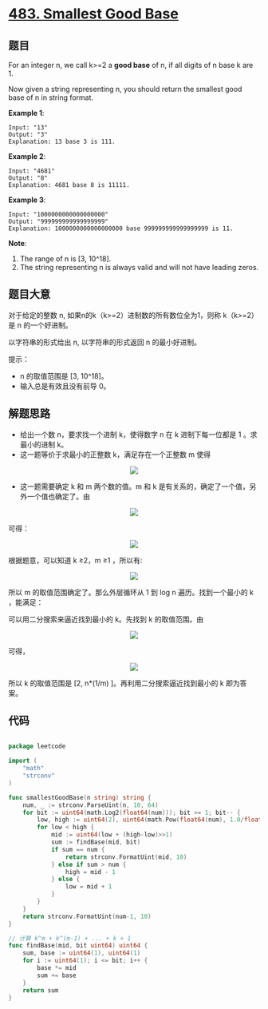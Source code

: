 # [483. Smallest Good Base](https://leetcode.com/problems/smallest-good-base/)


## 题目

For an integer n, we call k>=2 a **good base** of n, if all digits of n base k are 1.

Now given a string representing n, you should return the smallest good base of n in string format.

**Example 1**:

    Input: "13"
    Output: "3"
    Explanation: 13 base 3 is 111.

**Example 2**:

    Input: "4681"
    Output: "8"
    Explanation: 4681 base 8 is 11111.

**Example 3**:

    Input: "1000000000000000000"
    Output: "999999999999999999"
    Explanation: 1000000000000000000 base 999999999999999999 is 11.

**Note**:

1. The range of n is [3, 10^18].
2. The string representing n is always valid and will not have leading zeros.


## 题目大意


对于给定的整数 n, 如果n的k（k>=2）进制数的所有数位全为1，则称 k（k>=2）是 n 的一个好进制。

以字符串的形式给出 n, 以字符串的形式返回 n 的最小好进制。

提示：

- n 的取值范围是 [3, 10^18]。
- 输入总是有效且没有前导 0。



## 解题思路


- 给出一个数 n，要求找一个进制 k，使得数字 n 在 k 进制下每一位都是 1 。求最小的进制 k。
- 这一题等价于求最小的正整数 k，满足存在一个正整数 m 使得

<p align='center'>
<img src='https://img.halfrost.com/Leetcode/leetcode_483_1.png'>
</p>


- 这一题需要确定 k 和 m 两个数的值。m 和 k 是有关系的，确定了一个值，另外一个值也确定了。由

<p align='center'>
<img src='https://img.halfrost.com/Leetcode/leetcode_483_2.png'>
</p>


可得：

<p align='center'>
<img src='https://img.halfrost.com/Leetcode/leetcode_483_3.png'>
</p>


根据题意，可以知道 k ≥2，m ≥1 ，所以有:

<p align='center'>
<img src='https://img.halfrost.com/Leetcode/leetcode_483_4.png'>
</p>


所以 m 的取值范围确定了。那么外层循环从 1 到 log n 遍历。找到一个最小的 k ，能满足：

可以用二分搜索来逼近找到最小的 k。先找到 k 的取值范围。由 

<p align='center'>
<img src='https://img.halfrost.com/Leetcode/leetcode_483_5.png'>
</p>


可得，

<p align='center'>
<img src='https://img.halfrost.com/Leetcode/leetcode_483_6.png'>
</p>

所以 k 的取值范围是 [2, n*(1/m) ]。再利用二分搜索逼近找到最小的 k 即为答案。


## 代码

```go

package leetcode

import (
	"math"
	"strconv"
)

func smallestGoodBase(n string) string {
	num, _ := strconv.ParseUint(n, 10, 64)
	for bit := uint64(math.Log2(float64(num))); bit >= 1; bit-- {
		low, high := uint64(2), uint64(math.Pow(float64(num), 1.0/float64(bit)))
		for low < high {
			mid := uint64(low + (high-low)>>1)
			sum := findBase(mid, bit)
			if sum == num {
				return strconv.FormatUint(mid, 10)
			} else if sum > num {
				high = mid - 1
			} else {
				low = mid + 1
			}
		}
	}
	return strconv.FormatUint(num-1, 10)
}

// 计算 k^m + k^(m-1) + ... + k + 1
func findBase(mid, bit uint64) uint64 {
	sum, base := uint64(1), uint64(1)
	for i := uint64(1); i <= bit; i++ {
		base *= mid
		sum += base
	}
	return sum
}

```